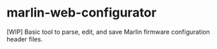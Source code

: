 # marlin-web-configurator
[WIP] Basic tool to parse, edit, and save Marlin firmware configuration header files.

